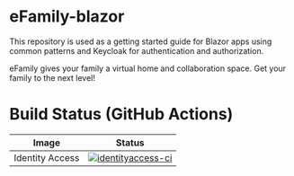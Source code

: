 # eFamily-blazor

This repository is used as a getting started guide for Blazor apps using common patterns and Keycloak for authentication and authorization.

eFamily gives your family a virtual home and collaboration space. Get your family to the next level!

# Build Status (GitHub Actions)
|Image|Status
|-----|------|
|Identity Access|[![identityaccess-ci](https://github.com/Wiesenwischer/BlazorWithKeyCloakAuth/actions/workflows/identityaccess-ci.yml/badge.svg)](https://github.com/Wiesenwischer/BlazorWithKeyCloakAuth/actions/workflows/identityaccess-ci.yml)
